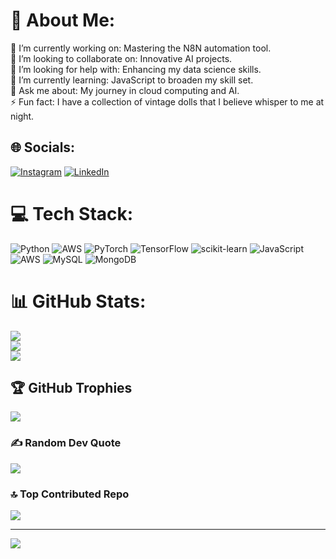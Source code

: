 # 💫 About Me:
🔭 I’m currently working on: Mastering the N8N automation tool.<br>👯 I’m looking to collaborate on: Innovative AI projects.<br>🤝 I’m looking for help with: Enhancing my data science skills.<br>🌱 I’m currently learning: JavaScript to broaden my skill set.<br>💬 Ask me about: My journey in cloud computing and AI.<br>⚡ Fun fact: I have a collection of vintage dolls that I believe whisper to me at night.


## 🌐 Socials:
[![Instagram](https://img.shields.io/badge/Instagram-%23E4405F.svg?logo=Instagram&logoColor=white)](https://instagram.com/asuramaru2142) [![LinkedIn](https://img.shields.io/badge/LinkedIn-%230077B5.svg?logo=linkedin&logoColor=white)](https://linkedin.com/in/ahmad-bin-khalil) 

# 💻 Tech Stack:
![Python](https://img.shields.io/badge/python-3670A0?style=for-the-badge&logo=python&logoColor=ffdd54) ![AWS](https://img.shields.io/badge/AWS-%23FF9900.svg?style=for-the-badge&logo=amazon-aws&logoColor=white) ![PyTorch](https://img.shields.io/badge/PyTorch-%23EE4C2C.svg?style=for-the-badge&logo=PyTorch&logoColor=white) ![TensorFlow](https://img.shields.io/badge/TensorFlow-%23FF6F00.svg?style=for-the-badge&logo=TensorFlow&logoColor=white) ![scikit-learn](https://img.shields.io/badge/scikit--learn-%23F7931E.svg?style=for-the-badge&logo=scikit-learn&logoColor=white) ![JavaScript](https://img.shields.io/badge/javascript-%23323330.svg?style=for-the-badge&logo=javascript&logoColor=%23F7DF1E) ![AWS](https://img.shields.io/badge/AWS-%23FF9900.svg?style=for-the-badge&logo=amazon-aws&logoColor=white) ![MySQL](https://img.shields.io/badge/mysql-%2300000f.svg?style=for-the-badge&logo=mysql&logoColor=white) ![MongoDB](https://img.shields.io/badge/MongoDB-%234ea94b.svg?style=for-the-badge&logo=mongodb&logoColor=white)
# 📊 GitHub Stats:
![](https://github-readme-stats.vercel.app/api?username=AhmadBinKhalil&theme=dark&hide_border=false&include_all_commits=true&count_private=true)<br/>
![](https://github-readme-streak-stats.herokuapp.com/?user=AhmadBinKhalil&theme=dark&hide_border=false)<br/>
![](https://github-readme-stats.vercel.app/api/top-langs/?username=AhmadBinKhalil&theme=dark&hide_border=false&include_all_commits=true&count_private=true&layout=compact)

## 🏆 GitHub Trophies
![](https://github-profile-trophy.vercel.app/?username=AhmadBinKhalil&theme=radical&no-frame=false&no-bg=true&margin-w=4)

### ✍️ Random Dev Quote
![](https://quotes-github-readme.vercel.app/api?type=horizontal&theme=radical)

### 🔝 Top Contributed Repo
![](https://github-contributor-stats.vercel.app/api?username=AhmadBinKhalil&limit=5&theme=dark&combine_all_yearly_contributions=true)

---
[![](https://visitcount.itsvg.in/api?id=AhmadBinKhalil&icon=0&color=0)](https://visitcount.itsvg.in)

<!-- Proudly created with GPRM ( https://gprm.itsvg.in ) -->
